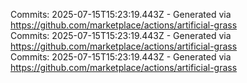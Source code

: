 Commits: 2025-07-15T15:23:19.443Z - Generated via https://github.com/marketplace/actions/artificial-grass
<br>
Commits: 2025-07-15T15:23:19.443Z - Generated via https://github.com/marketplace/actions/artificial-grass
<br>
Commits: 2025-07-15T15:23:19.443Z - Generated via https://github.com/marketplace/actions/artificial-grass
<br>
